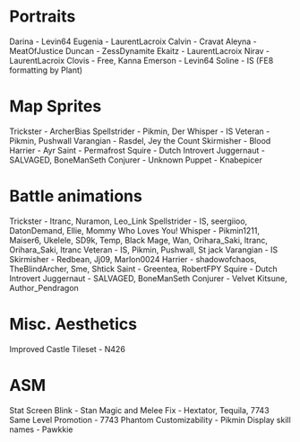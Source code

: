 # Portraits
Darina - Levin64
Eugenia - LaurentLacroix
Calvin - Cravat
Aleyna - MeatOfJustice
Duncan - ZessDynamite
Ekaitz - LaurentLacroix
Nirav - LaurentLacroix
Clovis - Free, Kanna
Emerson - Levin64
Soline - IS (FE8 formatting by Plant)

# Map Sprites
Trickster - ArcherBias
Spellstrider - Pikmin, Der
Whisper - IS
Veteran - Pikmin, Pushwall
Varangian - Rasdel, Jey the Count
Skirmisher - Blood
Harrier - Ayr
Saint - Permafrost
Squire - Dutch Introvert
Juggernaut - SALVAGED, BoneManSeth
Conjurer - Unknown
Puppet - Knabepicer

# Battle animations
Trickster - Itranc, Nuramon, Leo_Link
Spellstrider - IS, seergiioo, DatonDemand, Ellie, Mommy Who Loves You!
Whisper - Pikmin1211, Maiser6, Ukelele, SD9k, Temp, Black Mage, Wan, Orihara_Saki, ltranc, Orihara_Saki, ltranc
Veteran - IS, Pikmin, Pushwall, St jack
Varangian - IS
Skirmisher - Redbean, Jj09, Marlon0024
Harrier - shadowofchaos, TheBlindArcher, Sme, Shtick
Saint - Greentea, RobertFPY
Squire - Dutch Introvert
Juggernaut - SALVAGED, BoneManSeth
Conjurer - Velvet Kitsune, Author_Pendragon

# Misc. Aesthetics
Improved Castle Tileset - N426

# ASM
Stat Screen Blink - Stan
Magic and Melee Fix - Hextator, Tequila, 7743
Same Level Promotion - 7743
Phantom Customizability - Pikmin
Display skill names - Pawkkie
